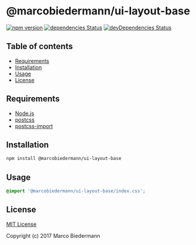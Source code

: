 # @marcobiedermann/ui-layout-base

[![npm version](https://badge.fury.io/js/%40marcobiedermann%2Fui-layout-base.svg)](https://badge.fury.io/js/%40marcobiedermann%2Fui-layout-base)
[![dependencies Status](https://david-dm.org/marcobiedermann/ui/status.svg?path=packages/ui-layout-base)](https://david-dm.org/marcobiedermann/ui?path=packages/ui-layout-base)
[![devDependencies Status](https://david-dm.org/marcobiedermann/ui/dev-status.svg?path=packages/ui-layout-base)](https://david-dm.org/marcobiedermann/ui?path=packages/ui-layout-base&type=dev)

## Table of contents

* [Requirements](#requirements)
* [Installation](#installation)
* [Usage](#usage)
* [License](#license)

## Requirements

* [Node.js](https://nodejs.org)
* [postcss](https://github.com/postcss/postcss)
* [postcss-import](https://github.com/postcss/postcss-import)

## Installation

```sh
npm install @marcobiedermann/ui-layout-base
```

## Usage

```css
@import '@marcobiedermann/ui-layout-base/index.css';
```

## License

[MIT License](LICENSE)

Copyright (c) 2017 Marco Biedermann
